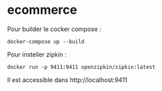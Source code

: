 # ecommerce

Pour builder le cocker compose :
```shell
docker-compose up --build
```

Pour insteller zipkin :
```shell
docker run -p 9411:9411 openzipkin/zipkin:latest
```
Il est accessible dans http://localhost:9411


